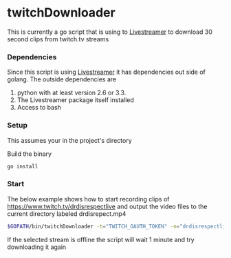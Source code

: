 twitchDownloader
====
This is currently a go script that is using to [Livestreamer](http://docs.livestreamer.io/) to download 30 second clips from twitch.tv streams

### Dependencies
Since this script is using [Livestreamer](http://docs.livestreamer.io/install.html#dependencies) it has dependencies out side of golang. The outside dependencies are

1. python with at least version 2.6 or 3.3.
2. The Livestreamer package itself installed
3. Access to bash

### Setup
This assumes your in the project's directory

Build the binary

```sh
go install
```

### Start
The below example shows how to start recording clips of https://www.twitch.tv/drdisrespectlive and output the video files to the current directory labeled drdisrepect.mp4

```sh
$GOPATH/bin/twitchDownloader -t="TWITCH_OAUTH_TOKEN" -n="drdisrespectlive" -o="drdisrespect"
```

If the selected stream is offline the script will wait 1 minute and try downloading it again
